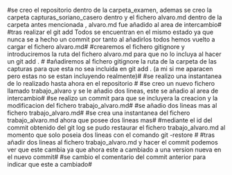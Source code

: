 #se creo el repositorio dentro de la carpeta_examen, ademas se creo la carpeta capturas_soriano_casero dentro y el fichero alvaro.md dentro de la carpeta antes mencionada , alvaro.md fue añadido al area de intercambio#
#tras realizar el git add Todos se encuentran en el mismo estado ya que nunca se a hecho un commit por tanto al añadirlos todos hemos vuelto a cargar el fichero alvaro.md#
#crearemos el fichero gitignore y introduciremos la ruta del fichero alvaro.md para que no lo incluya al hacer un git add . #
#añadiremos al fichero gitignore la ruta de la carpeta de las capturas para que esta no sea incluida en git add . (a mi si me aparacen pero estas no se estan incluyendo realmente)#
#se realizo una instantanea de lo realizado hasta ahora en el repositorio #
#se creo un nuevo fichero llamado trabajo_alvaro y se le añadio dos lineas, este se añadio al area de intercambio#
#se realizo un commit para que se incluyera la creacion y la modificacion del fichero trabajo_alvaro.md#
#se añadio dos lineas mas al fichero trabajo_alvaro.md#
#se crea una instantanea  del fichero trabajo_alvaro.md ahora que posee dos lineas mas#
#mediante el id del commit obtenido del git log se pudo restaurar el fichero trabajo_alvaro.md al momento que solo poseia dos lineas con el comando git -restore #
#tras añadir dos lineas al fichero trabajo_alvaro.md  y hacer el commit podemos ver que este cambia ya que ahora este a cambiado a una version nueva en el nuevo commit#
#se cambio el comentario del commit anterior para indicar que este a cambiado#
